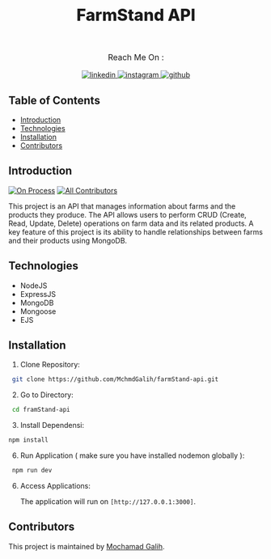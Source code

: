 <h1 align="center" style="font-size: 32px; font-weight: 800;"> FarmStand API </h1> <br>


 <p align='center' style="font-size: 16px; font-weight: 400;"> Reach Me On :</p>
 
  <p align='center'>

  <a href="www.linkedin.com/in/mochamad-galih-sulistio-pratama">
    <img src="https://img.shields.io/badge/linkedin-0A66C2?style=for-the-badge&logo=linkedin&logoColor=white" alt="linkedin">
  </a>
  <a href="https://www.instagram.com/_mchmdgalih">
    <img src="https://img.shields.io/badge/instagram-E4405F?style=for-the-badge&logo=instagram&logoColor=white" alt="instagram">
  </a>
  <a href="https://github.com/MchmdGalih">
    <img src="https://img.shields.io/badge/github-181717?style=for-the-badge&logo=github&logoColor=white" alt="github">
  </a>
</p>

<!-- START doctoc generated TOC please keep comment here to allow auto update -->
<!-- DON'T EDIT THIS SECTION, INSTEAD RE-RUN doctoc TO UPDATE -->

## Table of Contents

-   [Introduction](#introduction)
-   [Technologies](#technologies)
-   [Installation](#installation)
-   [Contributors](#contributors)

<!-- END doctoc generated TOC please keep comment here to allow auto update -->

## Introduction

[![On Process](https://img.shields.io/badge/build-on_process-blue)](https://github.com/SalmanDMA/alternatif-blog-api)
[![All Contributors](https://img.shields.io/badge/all_contributors-1-orange.svg?style=flat-square)](#contributors-)

This project is an API that manages information about farms and the products they produce. The API allows users to perform CRUD (Create, Read, Update, Delete) operations on farm data and its related products. A key feature of this project is its ability to handle relationships between farms and their products using MongoDB.



## Technologies

-   NodeJS
-   ExpressJS
-   MongoDB
-   Mongoose
-   EJS

## Installation

1. Clone Repository:

```bash
 git clone https://github.com/MchmdGalih/farmStand-api.git
```

2. Go to Directory:

```bash
 cd framStand-api
```

3. Install Dependensi:

```bash
npm install
```

6. Run Application ( make sure you have installed nodemon globally ):

```bash
 npm run dev
```

6. Access Applications:

    The application will run on `[http://127.0.0.1:3000]`.

## Contributors

This project is maintained by [Mochamad Galih](https://github.com/MCHMDGALIH).
